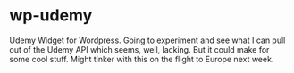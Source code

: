 # wp-udemy
Udemy Widget for Wordpress. Going to experiment and see what I can pull out of the Udemy API which seems, well, lacking.  But it could make for some cool stuff.  Might tinker with this on the flight to Europe next week.
